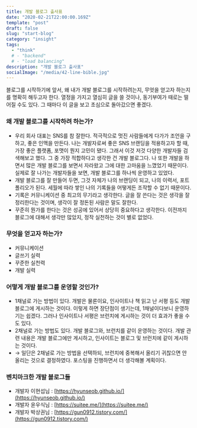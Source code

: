 ```yaml
---
title: 개발 블로그 출사표
date: "2020-02-21T22:00:00.169Z"
template: "post"
draft: false
slug: "start-blog"
category: "insight"
tags:
  - "think"
  # - "backend"
  # - "load balancing"
description: "개발 블로그 출사표"
socialImage: "/media/42-line-bible.jpg"
---
```


블로그를 시작하기에 앞서, 왜 내가 개발 블로그를 시작하려는지, 무엇을 얻고자 하는지를 명확히 해두고자 한다. 열정을 가지고 열심히 글을 쓸 것이나, 동기부여가 때로는 떨어질 수도 있다. 그 때마다 이 글을 보고 초심으로 돌아갔으면 좋겠다.

### 왜 개발 블로그를 시작하려 하는가?

- 우리 회사 대표는 SNS를 참 잘한다. 적극적으로 멋진 사람들에게 다가가 조언을 구하고, 좋은 인맥을 만든다. 나는 개발자로써 좋은 SNS 브랜딩을 적용하고자 할 때, 가장 좋은 플랫폼, 포맷이 뭔지 고민이 됐다. 그래서 이것 저것 다양한 개발자들 검색해보고 했다. 그 중 가장 적합하다고 생각한 건 개발 블로그다. 나 또한 개발을 하면서 많은 개발 블로그를 보면서 자라왔고 그에 대한 고마움을 느꼈었기 때문이다. 실제로 잘 나가는 개발자들을 보면, 개발 블로그를 하나씩 운영하고 있었다.
- 개발 블로그를 잘 만들어 두면, 그것 자체가 나의 브랜딩이 되고, 나의 이력서, 포트폴리오가 된다. 세월에 따라 쌓인 나의 기록들을 어떻게든 조작할 수 없기 때문이다.
- 기록은 커뮤니케이션 중 최고의 무기라고 생각한다. 글을 잘 쓴다는 것은 생각을 잘 정리한다는 것이며, 생각이 잘 정돈된 사람은 말도 잘한다.
- 꾸준히 뭔가를 한다는 것은 성공에 있어서 상당히 중요하다고 생각한다. 이전까지 블로그에 대해서 생각만 많았지, 정작 실천하는 것이 별로 없었다.

### 무엇을 얻고자 하는가?

- 커뮤니케이션
- 글쓰기 실력
- 꾸준한 실천력
- 개발 실력

### 어떻게 개발 블로그를 운영할 것인가?

- 1채널로 가는 방법이 있다. 개발은 물론이요, 인사이트나 책 읽고 난 서평 등도 개발 블로그에 게시하는 것이다. 이렇게 하면 장단점이 생기는데, 1채널이다보니 운영하기는 쉽겠다. 그러나 인사이트나 서평은 브런치에 게시하는 것이 더 효과가 좋을 수도 있다.
- 2채널로 가는 방법도 있다. 개발 블로그와, 브런치를 같이 운영하는 것이다. 개발 관련 내용은 개발 블로그에만 게시하고, 인사이트는 블로그 및 브런치에 같이 게시하는 것이다.
- → 일단은 2채널로 가는 방법을 선택하되, 브런치에 중복해서 올리기 귀찮으면 안 올리는 것으로 결정하였다. 포스팅을 진행하면서 더 생각해볼 계획이다.

### 벤치마크한 개발 블로그들
- 개발자 이현섭님 : [https://hyunseob.github.io/](https://hyunseob.github.io/)
- 개발자 윤우식님 : [https://suitee.me/](https://suitee.me/)
- 개발자 박상권님 : [https://gun0912.tistory.com/](https://gun0912.tistory.com/)
